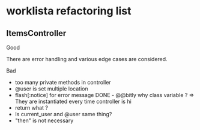 # worklista refactoring list
## ItemsController
Good

  There are error handling and various edge cases are considered.

Bad

- too many private methods in controller
- @user is set multiple location
- flash[:notice] for error message
DONE - @@bitly why class variable ?  => They are instantiated every time controller is hi
- return what ?
- Is current_user and @user same thing?
- "then" is not necessary
